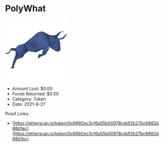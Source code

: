 # PolyWhat
![PolyWhat](/rektimages/PolyWhat.png)
- Amount Lost: $0.00
- Funds Returned: $0.00
- Category: Token
- Date: 2021-8-27



Proof Links:
- [https://etherscan.io/token/0x9992ec3cf6a55b00978cddf2b27bc6882d88d1ec](https://etherscan.io/token/0x9992ec3cf6a55b00978cddf2b27bc6882d88d1ec)


